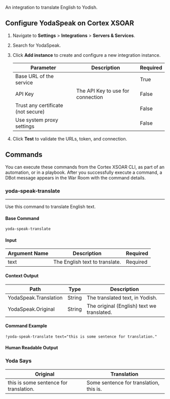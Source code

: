 An integration to translate English to Yodish.

## Configure YodaSpeak on Cortex XSOAR

1. Navigate to **Settings** > **Integrations** > **Servers & Services**.
2. Search for YodaSpeak.
3. Click **Add instance** to create and configure a new integration instance.

    | **Parameter** | **Description** | **Required** |
    | --- | --- | --- |
    | Base URL of the service |  | True |
    | API Key | The API Key to use for connection | False |
    | Trust any certificate (not secure) |  | False |
    | Use system proxy settings |  | False |

4. Click **Test** to validate the URLs, token, and connection.

## Commands

You can execute these commands from the Cortex XSOAR CLI, as part of an automation, or in a playbook.
After you successfully execute a command, a DBot message appears in the War Room with the command details.

### yoda-speak-translate

***
Use this command to translate English text.

#### Base Command

`yoda-speak-translate`

#### Input

| **Argument Name** | **Description** | **Required** |
| --- | --- | --- |
| text | The English text to translate. | Required |

#### Context Output

| **Path** | **Type** | **Description** |
| --- | --- | --- |
| YodaSpeak.Translation | String | The translated text, in Yodish. |
| YodaSpeak.Original | String | The original \(English\) text we translated. |

#### Command Example

```!yoda-speak-translate text="this is some sentence for translation."```

#### Human Readable Output

### Yoda Says

|Original|Translation|
|---|---|
| this is some sentence for translation. | Some sentence for translation, this is. |

